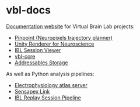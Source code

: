 # vbl-docs

[Documentation website](https://virtualbrainlab.org) for Virtual Brain Lab projects:

 - [Pinpoint (Neuropixels trajectory planner)](https://github.com/VirtualBrainLab/NPTrajectoryPlanner/)
 - [Unity Renderer for Neuroscience](https://github.com/VirtualBrainLab/UnityNeuroscience/)
 - [IBL Session Viewer](https://github.com/VirtualBrainLab/VirtualBrainLab)
 - [vbl-core](https://github.com/VirtualBrainLab/vbl-core)
 - [Addressables Storage](https://github.com/VirtualBrainLab/AddressablesStorage/)

As well as Python analysis pipelines:

 - [Electrophysiology atlas server](https://github.com/VirtualBrainLab/nptraj-ephys-server)
 - [Sensapex Link](https://github.com/VirtualBrainLab/nptraj-sensapex-link)
 - [IBL Replay Session Pipeline](https://github.com/int-brain-lab/ibl-avg-trial-viz)
